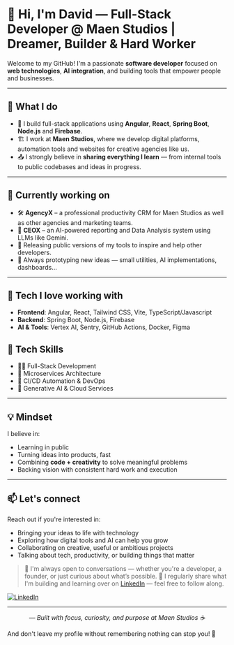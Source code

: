 # 👋 Hi, I'm David — Full-Stack Developer @ Maen Studios | Dreamer, Builder & Hard Worker

Welcome to my GitHub! I'm a passionate **software developer** focused on **web technologies**, **AI integration**, and building tools that empower people and businesses.

---

## 🚀 What I do

- 🧠 I build full-stack applications using **Angular**, **React**, **Spring Boot**, **Node.js** and **Firebase**.
- 🏗️ I work at **Maen Studios**, where we develop digital platforms, automation tools and websites for creative agencies like us.
- 📤 I strongly believe in **sharing everything I learn** — from internal tools to public codebases and ideas in progress.

---

## 🌱 Currently working on

- 🛠 **AgencyX** – a professional productivity CRM for Maen Studios as well as other agencies and marketing teams.
- 🤖 **CEOX** – an AI-powered reporting and Data Analysis system using LLMs like Gemini.
- 🔁 Releasing public versions of my tools to inspire and help other developers.
- 🧪 Always prototyping new ideas — small utilities, AI implementations, dashboards...

---

## 🧠 Tech I love working with

- **Frontend**: Angular, React, Tailwind CSS, Vite, TypeScript/Javascript
- **Backend**:  Spring Boot, Node.js, Firebase  
- **AI & Tools**: Vertex AI, Sentry, GitHub Actions, Docker, Figma

## 🧰 Tech Skills

- 🧑‍💻 Full-Stack Development  
- 🧱 Microservices Architecture  
- 🔁 CI/CD Automation & DevOps  
- 🤖 Generative AI & Cloud Services  
---

## 💡 Mindset

I believe in:
- Learning in public
- Turning ideas into products, fast
- Combining **code + creativity** to solve meaningful problems
- Backing vision with consistent hard work and execution

---

## 📫 Let's connect

Reach out if you're interested in:

- Bringing your ideas to life with technology  
- Exploring how digital tools and AI can help you grow  
- Collaborating on creative, useful or ambitious projects  
- Talking about tech, productivity, or building things that matter

> 🧠 I'm always open to conversations — whether you're a developer, a founder, or just curious about what’s possible.
> 💬 I regularly share what I'm building and learning over on [LinkedIn](https://www.linkedin.com/in/david-martín-encuentra-47b72623a) — feel free to follow along.


[![LinkedIn](https://img.shields.io/badge/LinkedIn-0077B5?style=for-the-badge&logo=linkedin&logoColor=white)](https://www.linkedin.com/in/david-mart%C3%ADn-encuentra-47b72623a/)


---

<p align="center"><i>— Built with focus, curiosity, and purpose at Maen Studios ☕</i></p>




And don't leave my profile without remembering nothing can stop you! 🚀
